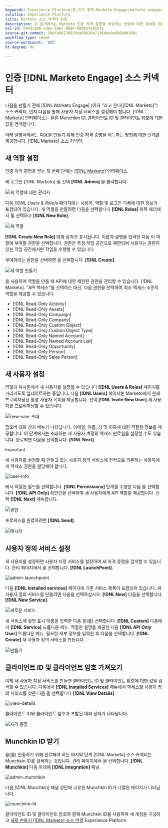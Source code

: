 ```yaml
---
keywords: Experience Platform;홈;인기 항목;Marketo Engage;marketo engage;marketo
solution: Experience Platform
title: Marketo 소스 커넥터 인증
description: 이 문서에서는 Marketo 인증 자격 증명을 생성하는 방법에 대한 정보를 제공합니다.
exl-id: 594dc8b6-cd6e-49ec-9084-b88b1fe8167a
source-git-commit: 59dfa862388394a68630a7136dee8e8988d0368c
workflow-type: tm+mt
source-wordcount: '603'
ht-degree: 0%

---
```


# 인증 [!DNL Marketo Engage] 소스 커넥터

다음을 만들기 전에 [!DNL Marketo Engage] (이하 &quot;라고 한다)[!DNL Marketo]&quot;) 소스 커넥터, 먼저 다음을 통해 사용자 지정 서비스를 설정해야 합니다. [!DNL Marketo] 인터페이스는 물론 Munchkin ID, 클라이언트 ID 및 클라이언트 암호에 대한 값을 검색합니다.

아래 설명서에서는 다음을 만들기 위해 인증 자격 증명을 획득하는 방법에 대한 단계를 제공합니다. [!DNL Marketo] 소스 커넥터.

## 새 역할 설정

인증 자격 증명을 얻는 첫 번째 단계는 [[!DNL Marketo]](https://app-sjint.marketo.com/#MM0A1) 인터페이스.

에 로그인 [!DNL Marketo] 및 선택 **[!DNL Admin]** 을 클릭합니다.

![새 역할에 대한 관리자](../images/marketo/home.png)

다음 *[!DNL Users & Role]s* 페이지에는 사용자, 역할 및 로그인 기록에 대한 정보가 포함되어 있습니다. 새 역할을 만들려면 다음을 선택합니다 **[!DNL Roles]** 위쪽 헤더에서 를 선택하고 **[!DNL New Role]**.

![새 역할](../images/marketo/new-role.png)

**[!DNL Create New Role]** 대화 상자가 표시됩니다. 이름과 설명을 입력한 다음 이 역할에 부여할 권한을 선택합니다. 권한은 특정 작업 공간으로 제한되며 사용자는 권한이 있는 작업 공간에서만 작업을 수행할 수 있습니다.

부여하려는 권한을 선택하면 을 선택합니다. **[!DNL Create]**.

![새 역할 만들기](../images/marketo/create-new-role.png)

을 사용하여 역할을 만들 때 API에 대한 제한된 권한을 관리할 수 있습니다. [!DNL Marketo]. &quot;API 액세스&quot;를 선택하는 대신, 다음 권한을 선택하여 최소 액세스 수준의 역할을 제공할 수 있습니다.

* [!DNL Read-Only Activity]
* [!DNL Read-Only Assets]
* [!DNL Read-Only Campaign]
* [!DNL Read-Only Company]
* [!DNL Read-Only Custom Object]
* [!DNL Read-Only Custom Object Type]
* [!DNL Read-Only Named Account]
* [!DNL Read-Only Named Account List]
* [!DNL Read-Only Opportunity]
* [!DNL Read-Only Person]
* [!DNL Read-Only Sales Person]

## 새 사용자 설정

역할과 유사한에서 새 사용자를 설정할 수 있습니다 **[!DNL Users & Roles]** 페이지를 가리키도록 업데이트하는 중입니다. 다음 **[!DNL Users]** 페이지는 Marketo에서 현재 프로비저닝된 활성 사용자 목록을 제공합니다. 선택 **[!DNL Invite New User]** 새 사용자를 프로비저닝할 수 있습니다.

![new-user 초대](../images/marketo/invite-new-user.png)

팝오버 대화 상자 메뉴가 나타납니다. 이메일, 이름, 성 및 이유에 대한 적절한 정보를 제공합니다. 이 단계에서는 초대하는 새 사용자 계정의 액세스 만료일을 설정할 수도 있습니다. 완료되면 다음을 선택합니다. **[!DNL Next]**.

>[!IMPORTANT]
>
>새 사용자를 설정할 때 만들고 있는 사용자 정의 서비스에 전적으로 의존하는 사용자에게 액세스 권한을 할당해야 합니다.

![user-info](../images/marketo/new-user-info.png)

에서 적절한 필드를 선택합니다. **[!DNL Permissions]** 단계를 수행한 다음 을 선택합니다. **[!DNL API Only]** 확인란을 선택하여 새 사용자에게 API 역할을 제공합니다. 선택 **[!DNL Next]** 계속합니다.

![권한](../images/marketo/permissions.png)

프로세스를 완료하려면 **[!DNL Send]**.

![메시지](../images/marketo/message.png)

## 사용자 정의 서비스 설정

새 사용자를 설정하면 사용자 지정 서비스를 설정하여 새 자격 증명을 검색할 수 있습니다. 관리 페이지에서 을 선택합니다. **[!DNL LaunchPoint]**.

![admin-launchpoint](../images/marketo/admin-launchpoint.png)

다음 **[!DNL Installed services]** 페이지에 기존 서비스 목록이 포함되어 있습니다. 새 사용자 정의 서비스를 만들려면 다음을 선택하십시오. **[!DNL New]** 다음을 선택합니다. **[!DNL New Service]**.

![새로운 서비스](../images/marketo/new-service.png)

새 서비스에 설명 표시 이름을 입력한 다음 을(를) 선택합니다. **[!DNL Custom]** 다음에서 **[!DNL Service]** 드롭다운 메뉴. 적절한 설명을 제공한 다음 **[!DNL API Only User]** 드롭다운 메뉴. 필요한 세부 정보를 입력한 후 다음을 선택합니다. **[!DNL Create]** 새 사용자 정의 서비스를 만듭니다.

![만들기](../images/marketo/create.png)

## 클라이언트 ID 및 클라이언트 암호 가져오기

이제 새 사용자 지정 서비스를 만들면 클라이언트 ID 및 클라이언트 암호에 대한 값을 검색할 수 있습니다. 다음에서 **[!DNL Installed Services]** 메뉴에서 액세스할 사용자 정의 서비스를 찾은 다음 을 선택합니다 **[!DNL View Details]**.

![view-details](../images/marketo/view-details.png)

클라이언트 ID와 클라이언트 암호가 포함된 대화 상자가 나타납니다.

![자격 증명](../images/marketo/credentials.png)

## Munchkin ID 받기

을(를) 인증하기 위해 완료해야 하는 마지막 단계 [!DNL Marketo] 소스 커넥터는 Munchkin ID를 검색하는 것입니다. 관리 페이지에서 을 선택합니다. **[!DNL Munchkin]** 다음 아래에 **[!DNL Integration]** 패널.

![admin-munchkin](../images/marketo/admin-munchkin.png)

다음 *[!DNL Munchkin]* 패널 상단에 고유한 Munchkin ID가 나열된 페이지가 나타납니다.

![munchkin-Id](../images/marketo/munchkin-id.png)

클라이언트 ID 및 클라이언트 암호와 함께 Munchkin ID를 사용하여 새 계정을 구성하고 [새로 만들기 [!DNL Marketo] 소스 연결](../../../tutorials/ui/create/adobe-applications/marketo.md) Experience Platform.
